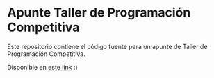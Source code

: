 # Apunte Taller de Programación Competitiva

Este repositorio contiene el código fuente para un apunte de Taller de Programación Competitiva.


Disponible en [este link](https://uchile.progcomp.cl) :)
